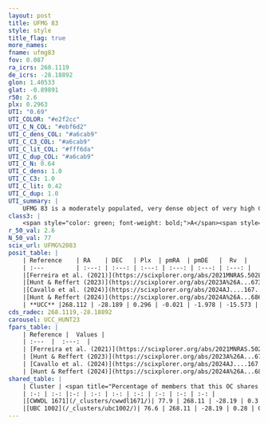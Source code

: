 ```yaml
---
layout: post
title: UFMG 83
style: style
title_flag: true
more_names: 
fname: ufmg83
fov: 0.087
ra_icrs: 268.1119
de_icrs: -28.18892
glon: 1.40533
glat: -0.89891
r50: 2.6
plx: 0.2963
UTI: "0.69"
UTI_COLOR: "#e2f2cc"
UTI_C_N_COL: "#ebf6d2"
UTI_C_dens_COL: "#a6cab9"
UTI_C_C3_COL: "#a6cab9"
UTI_C_lit_COL: "#fff6da"
UTI_C_dup_COL: "#a6cab9"
UTI_C_N: 0.64
UTI_C_dens: 1.0
UTI_C_C3: 1.0
UTI_C_lit: 0.42
UTI_C_dup: 1.0
UTI_summary: |
    UFMG 83 is a moderately populated, very dense object of very high C3 quality. It is poorly studied in the literature. This object shares a large percentage of members with 2 later reported entries.
class3: |
    <span style="color: green; font-weight: bold;">A</span><span style="color: green; font-weight: bold;">A</span>
r_50_val: 2.6
N_50_val: 77
scix_url: UFMG%2083
posit_table: |
    | Reference    | RA    | DEC   | Plx  | pmRA  | pmDE   |  Rv  |
    | :---         | :---: | :---: | :---: | :---: | :---: | :---: |
    |[Ferreira et al. (2021)](https://scixplorer.org/abs/2021MNRAS.502L..90F) | 268.085 | -28.174 | 0.3 | -0.101 | -2.035 | -- |
    |[Hunt & Reffert (2023)](https://scixplorer.org/abs/2023A%26A...673A.114H) | 268.11 | -28.182 | 0.287 | -0.024 | -2.023 | 1.961 |
    |[Cavallo et al. (2024)](https://scixplorer.org/abs/2024AJ....167...12C) | 268.088 | -28.196 | 0.288 | -- | -- | -- |
    |[Hunt & Reffert (2024)](https://scixplorer.org/abs/2024A%26A...686A..42H) | 268.11 | -28.182 | 0.287 | -0.024 | -2.023 | 1.961 |
    | **UCC** |268.112 | -28.189 | 0.296 | -0.021 | -1.978 | -15.573 | 
cds_radec: 268.1119,-28.18892
carousel: UCC_HUNT23
fpars_table: |
    | Reference |  Values |
    | :---  |  :---:  |
    | [Ferreira et al. (2021)](https://scixplorer.org/abs/2021MNRAS.502L..90F) | `E(B-V)=0.78, Dmod=11.15, logt=8.8` |
    | [Hunt & Reffert (2023)](https://scixplorer.org/abs/2023A%26A...673A.114H) | `AV50=3.224, diffAV50=2.724, MOD50=12.518, logAge50=7.733` |
    | [Cavallo et al. (2024)](https://scixplorer.org/abs/2024AJ....167...12C) | `AV50=4.29, dMod50=11.54, logAge50=7.65, [Fe/H]50=-1.64` |
    | [Hunt & Reffert (2024)](https://scixplorer.org/abs/2024A%26A...686A..42H) | `MassJ=2011.61` |
shared_table: |
    | Cluster | <span title="Percentage of members that this OC shares with the ones listed">%</span>   | RA   | DEC   | Plx   | pmRA  | pmDE  | Rv | UTI |
    | :-: | :-: |:-: | :-: | :-: | :-: | :-: | :-: | :-: |
    |[CWWDL 1671](/_clusters/cwwdl1671/)| 77.9 | 268.11 | -28.19 | 0.3 | -0.03 | -1.94 | -14.58 |0.13 |
    |[UBC 1002](/_clusters/ubc1002/)| 76.6 | 268.11 | -28.19 | 0.28 | 0.0 | -1.96 | -12.71 |0.14 |
---
```


